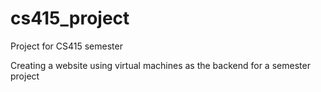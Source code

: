 # cs415_project
Project for CS415 semester

Creating a website using virtual machines as the backend for a semester project
